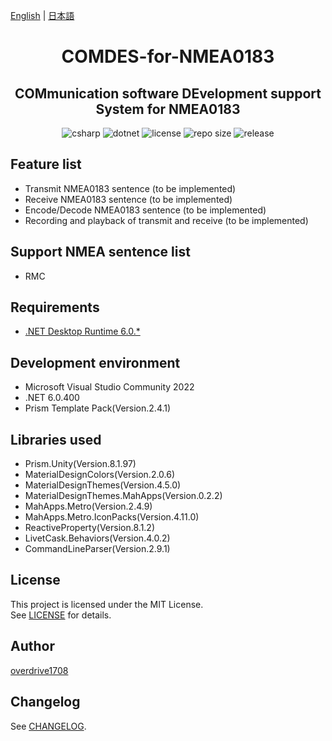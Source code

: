 [English](README.md) | [日本語](README.ja.md)

<h1 align="center">
    COMDES-for-NMEA0183
</h1>

<h2 align="center">
    COMmunication software DEvelopment support System for NMEA0183
</h2>

<div align="center">
    <img alt="csharp" src="https://img.shields.io/badge/csharp-blue.svg?style=plastic&logo=csharp">
    <img alt="dotnet" src="https://img.shields.io/badge/.NET-blue.svg?style=plastic&logo=dotnet">
    <img alt="license" src="https://img.shields.io/github/license/overdrive1708/COMDES-for-NMEA0183?style=plastic">
    <img alt="repo size" src="https://img.shields.io/github/repo-size/overdrive1708/COMDES-for-NMEA0183?style=plastic&logo=github">
    <img alt="release" src="https://img.shields.io/github/release/overdrive1708/COMDES-for-NMEA0183?style=plastic&logo=github">
</div>

## Feature list
- Transmit NMEA0183 sentence (to be implemented)
- Receive NMEA0183 sentence (to be implemented)
- Encode/Decode NMEA0183 sentence (to be implemented)
- Recording and playback of transmit and receive (to be implemented)

## Support NMEA sentence list
- RMC

## Requirements
- [.NET Desktop Runtime 6.0.*](https://dotnet.microsoft.com/en-us/download/dotnet/6.0)

## Development environment
- Microsoft Visual Studio Community 2022
- .NET 6.0.400
- Prism Template Pack(Version.2.4.1)

## Libraries used
- Prism.Unity(Version.8.1.97)
- MaterialDesignColors(Version.2.0.6)
- MaterialDesignThemes(Version.4.5.0)
- MaterialDesignThemes.MahApps(Version.0.2.2)
- MahApps.Metro(Version.2.4.9)
- MahApps.Metro.IconPacks(Version.4.11.0)
- ReactiveProperty(Version.8.1.2)
- LivetCask.Behaviors(Version.4.0.2)
- CommandLineParser(Version.2.9.1)

## License
This project is licensed under the MIT License.  
See [LICENSE](LICENSE) for details.

## Author
[overdrive1708](https://github.com/overdrive1708)

## Changelog
See [CHANGELOG](CHANGELOG.md).
